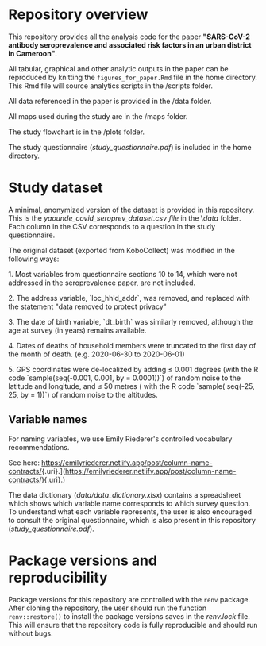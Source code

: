 # Repository overview

This repository provides all the analysis code for the paper **"SARS-CoV-2 antibody seroprevalence and associated risk factors in an urban district in Cameroon"**.

All tabular, graphical and other analytic outputs in the paper can be reproduced by knitting the `figures_for_paper.Rmd` file in the home directory.
This Rmd file will source analytics scripts in the /scripts folder.

All data referenced in the paper is provided in the /data folder.

All maps used during the study are in the /maps folder.

The study flowchart is in the /plots folder.

The study questionnaire (*study_questionnaire.pdf*) is included in the home directory.

# Study dataset

A minimal, anonymized version of the dataset is provided in this repository.
This is the *yaounde_covid_seroprev_dataset.csv file* in the \\*data* folder.
Each column in the CSV corresponds to a question in the study questionnaire.

The original dataset (exported from KoboCollect) was modified in the following ways:

1\.
Most variables from questionnaire sections 10 to 14, which were not addressed in the seroprevalence paper, are not included.

2\.
The address variable, \`loc_hhld_addr\`, was removed, and replaced with the statement "data removed to protect privacy"

3\.
The date of birth variable, \`dt_birth\` was similarly removed, although the age at survey (in years) remains available.

4\.
Dates of deaths of household members were truncated to the first day of the month of death.
(e.g. 2020-06-30 to 2020-06-01)

5\.
GPS coordinates were de-localized by adding ≤ 0.001 degrees (with the R code \`sample(seq(-0.001, 0.001, by = 0.0001))\`) of random noise to the latitude and longitude, and ≤ 50 metres ( with the R code \`sample( seq(-25, 25, by = 1))\`) of random noise to the altitudes.

## Variable names

For naming variables, we use Emily Riederer's controlled vocabulary recommendations.

See here: [<https://emilyriederer.netlify.app/post/column-name-contracts/>]([https://emilyriederer.netlify.app/post/column-name-contracts/){.uri}.](https://emilyriederer.netlify.app/post/column-name-contracts/){.uri}.)

The data dictionary (*data/data_dictionary.xlsx*) contains a spreadsheet which shows which variable name corresponds to which survey question.
To understand what each variable represents, the user is also encouraged to consult the original questionnaire, which is also present in this repository (*study_questionnaire.pdf*).

# Package versions and reproducibility

Package versions for this repository are controlled with the `renv` package.
After cloning the repository, the user should run the function `renv::restore()` to install the package versions saves in the *renv.lock* file.
This will ensure that the repository code is fully reproducible and should run without bugs.
